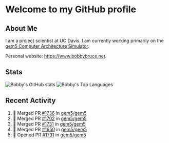 # Welcome to my GitHub profile

## About Me

I am a project scientist at UC Davis. I am currently working primarily on the [gem5 Computer Architecture Simulator](https://github.com/gem5).

Personal website: <https://www.bobbybruce.net>.

## Stats

![Bobby's GitHub stats](https://github-readme-stats.vercel.app/api?username=bobbyrbruce&show_icons=true&theme=responsive&include_all_commits=true&count_private=true&show=reviews&disable_animations=true)
![Bobby's Top Languages ](https://github-readme-stats.vercel.app/api/top-langs/?username=bobbyrbruce&layout=compact&theme=responsive&count_private=true&langs_count=10&disable_animations=true)

## Recent Activity

<!--START_SECTION:activity-->
1. 🎉 Merged PR [#1736](https://github.com/gem5/gem5/pull/1736) in [gem5/gem5](https://github.com/gem5/gem5)
2. 🎉 Merged PR [#1702](https://github.com/gem5/gem5/pull/1702) in [gem5/gem5](https://github.com/gem5/gem5)
3. 🎉 Merged PR [#1731](https://github.com/gem5/gem5/pull/1731) in [gem5/gem5](https://github.com/gem5/gem5)
4. 🎉 Merged PR [#1650](https://github.com/gem5/gem5/pull/1650) in [gem5/gem5](https://github.com/gem5/gem5)
5. 💪 Opened PR [#1731](https://github.com/gem5/gem5/pull/1731) in [gem5/gem5](https://github.com/gem5/gem5)
<!--END_SECTION:activity-->
